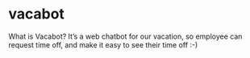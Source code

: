 # vacabot

What is Vacabot?
It’s a web chatbot for our vacation, so employee can request time off, and make it easy to see their time off :-)


